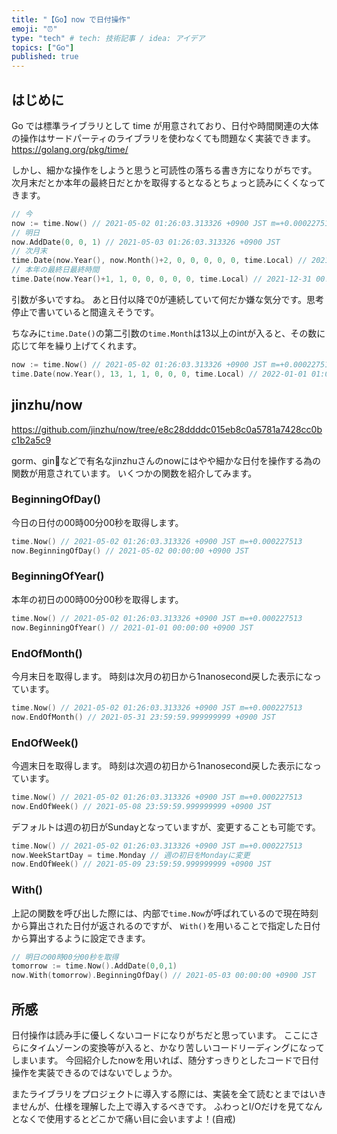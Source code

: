 ```yaml
---
title: "【Go】now で日付操作"
emoji: "⏰"
type: "tech" # tech: 技術記事 / idea: アイデア
topics: ["Go"]
published: true
---
```

## はじめに

Go では標準ライブラリとして time が用意されており、日付や時間関連の大体の操作はサードパーティのライブラリを使わなくても問題なく実装できます。
https://golang.org/pkg/time/

しかし、細かな操作をしようと思うと可読性の落ちる書き方になりがちです。
次月末だとか本年の最終日だとかを取得するとなるとちょっと読みにくくなってきます。

```go
// 今
now := time.Now() // 2021-05-02 01:26:03.313326 +0900 JST m=+0.000227513
// 明日
now.AddDate(0, 0, 1) // 2021-05-03 01:26:03.313326 +0900 JST
// 次月末
time.Date(now.Year(), now.Month()+2, 0, 0, 0, 0, 0, time.Local) // 2021-06-30 00:00:00 +0900 JST
// 本年の最終日最終時間
time.Date(now.Year()+1, 1, 0, 0, 0, 0, 0, time.Local) // 2021-12-31 00:00:00 +0900 JST
```

引数が多いですね。
あと日付以降で0が連続していて何だか嫌な気分です。思考停止で書いていると間違えそうです。

ちなみに`time.Date()`の第二引数の`time.Month`は13以上のintが入ると、その数に応じて年を繰り上げてくれます。

```go
now := time.Now() // 2021-05-02 01:26:03.313326 +0900 JST m=+0.000227513
time.Date(now.Year(), 13, 1, 1, 0, 0, 0, time.Local) // 2022-01-01 01:00:00 +0900 JST
```
## jinzhu/now

https://github.com/jinzhu/now/tree/e8c28ddddc015eb8c0a5781a7428cc0bc1b2a5c9

gorm、ginなどで有名なjinzhuさんのnowにはやや細かな日付を操作する為の関数が用意されています。
いくつかの関数を紹介してみます。


### BeginningOfDay()

今日の日付の00時00分00秒を取得します。

```go
time.Now() // 2021-05-02 01:26:03.313326 +0900 JST m=+0.000227513
now.BeginningOfDay() // 2021-05-02 00:00:00 +0900 JST
```

### BeginningOfYear()

本年の初日の00時00分00秒を取得します。

```go
time.Now() // 2021-05-02 01:26:03.313326 +0900 JST m=+0.000227513
now.BeginningOfYear() // 2021-01-01 00:00:00 +0900 JST
```

### EndOfMonth()

今月末日を取得します。
時刻は次月の初日から1nanosecond戻した表示になっています。

```go
time.Now() // 2021-05-02 01:26:03.313326 +0900 JST m=+0.000227513
now.EndOfMonth() // 2021-05-31 23:59:59.999999999 +0900 JST
```

### EndOfWeek()

今週末日を取得します。
時刻は次週の初日から1nanosecond戻した表示になっています。

```go
time.Now() // 2021-05-02 01:26:03.313326 +0900 JST m=+0.000227513
now.EndOfWeek() // 2021-05-08 23:59:59.999999999 +0900 JST
```

デフォルトは週の初日がSundayとなっていますが、変更することも可能です。

```go
time.Now() // 2021-05-02 01:26:03.313326 +0900 JST m=+0.000227513
now.WeekStartDay = time.Monday // 週の初日をMondayに変更
now.EndOfWeek() // 2021-05-09 23:59:59.999999999 +0900 JST
```

### With()

上記の関数を呼び出した際には、内部で`time.Now`が呼ばれているので現在時刻から算出された日付が返されるのですが、
`With()`を用いることで指定した日付から算出するように設定できます。

```go
// 明日の00時00分00秒を取得
tomorrow := time.Now().AddDate(0,0,1)
now.With(tomorrow).BeginningOfDay() // 2021-05-03 00:00:00 +0900 JST
```

## 所感

日付操作は読み手に優しくないコードになりがちだと思っています。
ここにさらにタイムゾーンの変換等が入ると、かなり苦しいコードリーディングになってしまいます。
今回紹介したnowを用いれば、随分すっきりとしたコードで日付操作を実装できるのではないでしょうか。

またライブラリをプロジェクトに導入する際には、実装を全て読むとまではいきませんが、仕様を理解した上で導入するべきです。
ふわっとI/Oだけを見てなんとなくで使用するとどこかで痛い目に会いますよ！(自戒)
